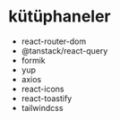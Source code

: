 # kütüphaneler

- react-router-dom
- @tanstack/react-query
- formik
- yup
- axios
- react-icons
- react-toastify
- tailwindcss